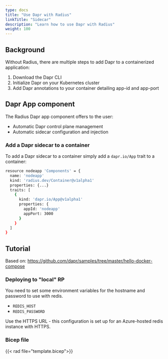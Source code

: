 ```yaml
---
type: docs
title: "Use Dapr with Radius"
linkTitle: "Sidecar"
description: "Learn how to use Dapr with Radius"
weight: 100
---
```


## Background

Without Radius, there are multiple steps to add Dapr to a containerized application:

1. Download the Dapr CLI
1. Initialize Dapr on your Kubernetes cluster
1. Add Dapr annotations to your container detailing app-id and app-port

## Dapr App component

The Radius Dapr app component offers to the user:

- Automatic Dapr control plane management
- Automatic sidecar configuration and injection

### Add a Dapr sidecar to a container

To add a Dapr sidecar to a container simply add a `dapr.io/App` trait to a container:

```sh
resource nodeapp 'Components' = {
  name: 'nodeapp'
  kind: 'radius.dev/Container@v1alpha1'
  properties: {...}
  traits: [
    {
      kind: 'dapr.io/App@v1alpha1'
      properties: {
        appId: 'nodeapp'
        appPort: 3000
      }
    }
  ]
}
```

## Tutorial

Based on: https://github.com/dapr/samples/tree/master/hello-docker-compose

### Deploying to "local" RP

You need to set some environment variables for the hostname and password to use with redis.

- `REDIS_HOST`
- `REDIS_PASSWORD`

Use the HTTPS URL - this configuration is set up for an Azure-hosted redis instance with HTTPS.

### Bicep file

{{< rad file="template.bicep">}}